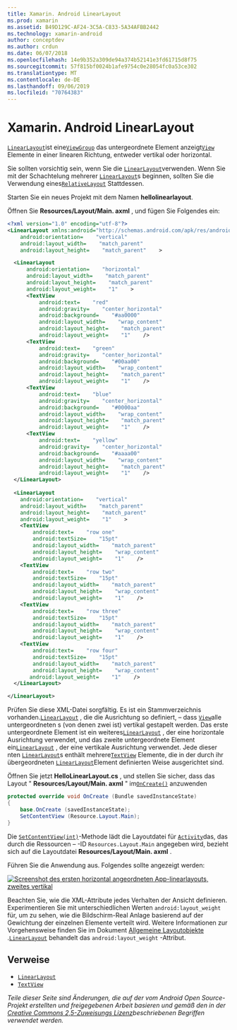 ```yaml
---
title: Xamarin. Android LinearLayout
ms.prod: xamarin
ms.assetid: B49D129C-AF24-3C5A-C833-5A34AFBB2442
ms.technology: xamarin-android
author: conceptdev
ms.author: crdun
ms.date: 06/07/2018
ms.openlocfilehash: 14e9b352a309de94a374b52141e3fd61715d8f75
ms.sourcegitcommit: 57f815bf0024b1afe9754c0e28054fc0a53ce302
ms.translationtype: MT
ms.contentlocale: de-DE
ms.lasthandoff: 09/06/2019
ms.locfileid: "70764383"
---
```

# <a name="xamarinandroid-linearlayout"></a>Xamarin. Android LinearLayout

[`LinearLayout`](xref:Android.Widget.LinearLayout)ist eine[`ViewGroup`](xref:Android.Views.ViewGroup)
das untergeordnete Element anzeigt[`View`](xref:Android.Views.View)
Elemente in einer linearen Richtung, entweder vertikal oder horizontal.

Sie sollten vorsichtig sein, wenn Sie die [`LinearLayout`](xref:Android.Widget.LinearLayout)verwenden.
Wenn Sie mit der Schachtelung mehrerer [`LinearLayout`](xref:Android.Widget.LinearLayout)s beginnen, sollten Sie die Verwendung eines[`RelativeLayout`](xref:Android.Widget.RelativeLayout)
Stattdessen.

Starten Sie ein neues Projekt mit dem Namen **hellolinearlayout**.

Öffnen Sie **Resources/Layout/Main. axml** , und fügen Sie Folgendes ein:

```xml
<?xml version="1.0" encoding="utf-8"?>
<LinearLayout xmlns:android="http://schemas.android.com/apk/res/android"
    android:orientation=    "vertical"
    android:layout_width=    "match_parent"
    android:layout_height=    "match_parent"    >

  <LinearLayout
      android:orientation=    "horizontal"
      android:layout_width=    "match_parent"
      android:layout_height=    "match_parent"
      android:layout_weight=    "1"    >
      <TextView
          android:text=    "red"
          android:gravity=    "center_horizontal"
          android:background=    "#aa0000"
          android:layout_width=    "wrap_content"
          android:layout_height=    "match_parent"
          android:layout_weight=    "1"    />
      <TextView
          android:text=    "green"
          android:gravity=    "center_horizontal"
          android:background=    "#00aa00"
          android:layout_width=    "wrap_content"
          android:layout_height=    "match_parent"
          android:layout_weight=    "1"    />
      <TextView
          android:text=    "blue"
          android:gravity=    "center_horizontal"
          android:background=    "#0000aa"
          android:layout_width=    "wrap_content"
          android:layout_height=    "match_parent"
          android:layout_weight=    "1"    />
      <TextView
          android:text=    "yellow"
          android:gravity=    "center_horizontal"
          android:background=    "#aaaa00"
          android:layout_width=    "wrap_content"
          android:layout_height=    "match_parent"
          android:layout_weight=    "1"    />
  </LinearLayout>
        
  <LinearLayout
    android:orientation=    "vertical"
    android:layout_width=    "match_parent"
    android:layout_height=    "match_parent"
    android:layout_weight=    "1"    >
    <TextView
        android:text=    "row one"
        android:textSize=    "15pt"
        android:layout_width=    "match_parent"
        android:layout_height=    "wrap_content"
        android:layout_weight=    "1"    />
    <TextView
        android:text=    "row two"
        android:textSize=    "15pt"
        android:layout_width=    "match_parent"
        android:layout_height=    "wrap_content"
        android:layout_weight=    "1"    />
    <TextView
        android:text=    "row three"
        android:textSize=    "15pt"
        android:layout_width=    "match_parent"
        android:layout_height=    "wrap_content"
        android:layout_weight=    "1"    />
    <TextView
        android:text=    "row four"
        android:textSize=    "15pt"
        android:layout_width=    "match_parent"
        android:layout_height=    "wrap_content"
       android:layout_weight=    "1"    />
  </LinearLayout>

</LinearLayout>
```

Prüfen Sie diese XML-Datei sorgfältig. Es ist ein Stammverzeichnis vorhanden.[`LinearLayout`](xref:Android.Widget.LinearLayout)
, die die Ausrichtung so definiert, &ndash; dass [`View`](xref:Android.Views.View)alle untergeordneten s (von denen zwei ist) vertikal gestapelt werden. Das erste untergeordnete Element ist ein weiteres[`LinearLayout`](xref:Android.Widget.LinearLayout)
, der eine horizontale Ausrichtung verwendet, und das zweite untergeordnete Element ein[`LinearLayout`](xref:Android.Widget.LinearLayout)
, der eine vertikale Ausrichtung verwendet. Jede dieser nten [`LinearLayout`](xref:Android.Widget.LinearLayout)s enthält mehrere[`TextView`](xref:Android.Widget.TextView)
Elemente, die in der durch ihr übergeordneten [`LinearLayout`](xref:Android.Widget.LinearLayout)Element definierten Weise ausgerichtet sind.

Öffnen Sie jetzt **HelloLinearLayout.cs** , und stellen Sie sicher, dass das Layout " **Resources/Layout/Main. axml** " im[`OnCreate()`](xref:Android.App.Activity.OnCreate*)
anzuwenden

```csharp
protected override void OnCreate (Bundle savedInstanceState)
{
    base.OnCreate (savedInstanceState);
    SetContentView (Resource.Layout.Main);
}
```

Die [`SetContentView(int)`](xref:Android.App.Activity.SetContentView*)-Methode lädt die Layoutdatei für [`Activity`](xref:Android.App.Activity)das, das durch die Ressourcen &ndash; -ID `Resources.Layout.Main` angegeben wird, bezieht sich auf die Layoutdatei **Resources/Layout/Main. axml** .

Führen Sie die Anwendung aus. Folgendes sollte angezeigt werden:

[![Screenshot des ersten horizontal angeordneten App-linearlayouts, zweites vertikal](linear-layout-images/helloviews1.png)](linear-layout-images/helloviews1.png#lightbox)

Beachten Sie, wie die XML-Attribute jedes Verhalten der Ansicht definieren. Experimentieren Sie mit unterschiedlichen Werten `android:layout_weight` für, um zu sehen, wie die Bildschirm-Real Anlage basierend auf der Gewichtung der einzelnen Elemente verteilt wird. Weitere Informationen zur Vorgehensweise finden Sie im Dokument [Allgemeine Layoutobjekte](https://developer.android.com/guide/topics/ui/declaring-layout.html) .[`LinearLayout`](xref:Android.Widget.LinearLayout)
behandelt das `android:layout_weight` -Attribut.

## <a name="references"></a>Verweise

- [`LinearLayout`](xref:Android.Widget.LinearLayout)
- [`TextView`](xref:Android.Widget.TextView)

_Teile dieser Seite sind Änderungen, die auf der vom Android Open Source-Projekt erstellten und freigegebenen Arbeit basieren und gemäß den in der [Creative Commons 2,5-Zuweisungs Lizenz](http://creativecommons.org/licenses/by/2.5/)beschriebenen Begriffen verwendet werden._

